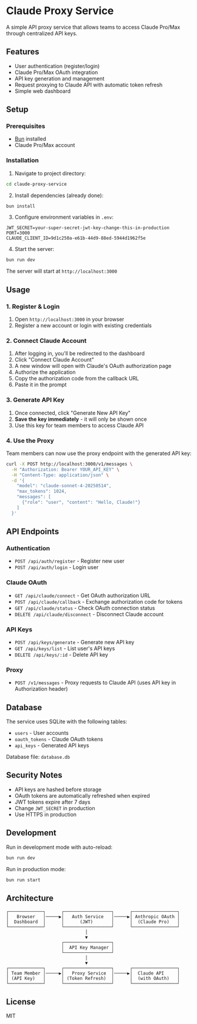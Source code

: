 # Claude Proxy Service

A simple API proxy service that allows teams to access Claude Pro/Max through centralized API keys.

## Features

- User authentication (register/login)
- Claude Pro/Max OAuth integration
- API key generation and management
- Request proxying to Claude API with automatic token refresh
- Simple web dashboard

## Setup

### Prerequisites

- [Bun](https://bun.sh/) installed
- Claude Pro/Max account

### Installation

1. Navigate to project directory:
```bash
cd claude-proxy-service
```

2. Install dependencies (already done):
```bash
bun install
```

3. Configure environment variables in `.env`:
```
JWT_SECRET=your-super-secret-jwt-key-change-this-in-production
PORT=3000
CLAUDE_CLIENT_ID=9d1c250a-e61b-44d9-88ed-5944d1962f5e
```

4. Start the server:
```bash
bun run dev
```

The server will start at `http://localhost:3000`

## Usage

### 1. Register & Login

1. Open `http://localhost:3000` in your browser
2. Register a new account or login with existing credentials

### 2. Connect Claude Account

1. After logging in, you'll be redirected to the dashboard
2. Click "Connect Claude Account"
3. A new window will open with Claude's OAuth authorization page
4. Authorize the application
5. Copy the authorization code from the callback URL
6. Paste it in the prompt

### 3. Generate API Key

1. Once connected, click "Generate New API Key"
2. **Save the key immediately** - it will only be shown once
3. Use this key for team members to access Claude API

### 4. Use the Proxy

Team members can now use the proxy endpoint with the generated API key:

```bash
curl -X POST http://localhost:3000/v1/messages \
  -H "Authorization: Bearer YOUR_API_KEY" \
  -H "Content-Type: application/json" \
  -d '{
    "model": "claude-sonnet-4-20250514",
    "max_tokens": 1024,
    "messages": [
      {"role": "user", "content": "Hello, Claude!"}
    ]
  }'
```

## API Endpoints

### Authentication
- `POST /api/auth/register` - Register new user
- `POST /api/auth/login` - Login user

### Claude OAuth
- `GET /api/claude/connect` - Get OAuth authorization URL
- `POST /api/claude/callback` - Exchange authorization code for tokens
- `GET /api/claude/status` - Check OAuth connection status
- `DELETE /api/claude/disconnect` - Disconnect Claude account

### API Keys
- `POST /api/keys/generate` - Generate new API key
- `GET /api/keys/list` - List user's API keys
- `DELETE /api/keys/:id` - Delete API key

### Proxy
- `POST /v1/messages` - Proxy requests to Claude API (uses API key in Authorization header)

## Database

The service uses SQLite with the following tables:
- `users` - User accounts
- `oauth_tokens` - Claude OAuth tokens
- `api_keys` - Generated API keys

Database file: `database.db`

## Security Notes

- API keys are hashed before storage
- OAuth tokens are automatically refreshed when expired
- JWT tokens expire after 7 days
- Change `JWT_SECRET` in production
- Use HTTPS in production

## Development

Run in development mode with auto-reload:
```bash
bun run dev
```

Run in production mode:
```bash
bun run start
```

## Architecture

```
┌─────────────┐      ┌──────────────────┐      ┌─────────────────┐
│   Browser   │─────▶│   Auth Service   │─────▶│ Anthropic OAuth │
│  Dashboard  │      │      (JWT)       │      │  (Claude Pro)   │
└─────────────┘      └──────────────────┘      └─────────────────┘
                              │
                              ▼
                     ┌──────────────────┐
                     │  API Key Manager │
                     └──────────────────┘
                              │
                              ▼
┌─────────────┐      ┌──────────────────┐      ┌─────────────────┐
│ Team Member │─────▶│   Proxy Service  │─────▶│  Claude API     │
│ (API Key)   │      │ (Token Refresh)  │      │  (with OAuth)   │
└─────────────┘      └──────────────────┘      └─────────────────┘
```

## License

MIT
